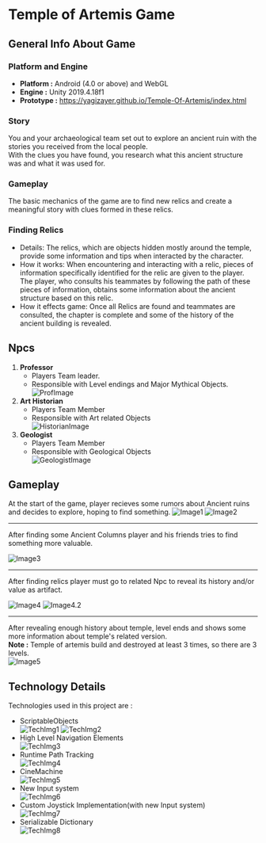 # Temple of Artemis Game
## General Info About Game
### Platform and Engine

 - **Platform :** Android (4.0 or above) and WebGL
 - **Engine :** Unity 2019.4.18f1 
 - **Prototype :** https://yagizayer.github.io/Temple-Of-Artemis/index.html

### Story 
You and your archaeological team set out to explore an ancient ruin with the stories you received from the local people.  
With the clues you have found, you research what this ancient structure was and what it was used for.

### Gameplay 
The basic mechanics of the game are to find new relics and create a meaningful story with clues formed in these relics.

### Finding Relics
-   Details: The relics, which are objects hidden mostly around the temple, provide some information and tips when interacted by the character.
-   How it works: When encountering and interacting with a relic, pieces of information specifically identified for the relic are given to the player. The player, who consults his teammates by following the path of these pieces of information, obtains some information about the ancient structure based on this relic.
-   How it effects game: Once all Relics are found and teammates are consulted, the chapter is complete and some of the history of the ancient building is revealed.

## Npcs

 1. **Professor**
	 -   Players Team leader.
	 -   Responsible with Level endings and Major Mythical Objects.<br>
![ProfImage](https://raw.githubusercontent.com/yagizayer/Temple-Of-Artemis/main/ReadMeSources/Professor.bmp)
 2. **Art Historian**
	-   Players Team Member
	-   Responsible with Art related Objects<br>
![HistorianImage](https://raw.githubusercontent.com/yagizayer/Temple-Of-Artemis/main/ReadMeSources/Art%20Historian.bmp)
3.  **Geologist** 
	- Players Team Member
	- Responsible with Geological Objects<br>![GeologistImage](https://raw.githubusercontent.com/yagizayer/Temple-Of-Artemis/main/ReadMeSources/geologist.bmp)

## Gameplay
At the start of the game, player recieves some rumors about Ancient ruins and decides to explore, hoping to find something.
![Image1](https://raw.githubusercontent.com/yagizayer/Temple-Of-Artemis/main/ReadMeSources/InGameImages/Img1.bmp)&#9;![Image2](https://raw.githubusercontent.com/yagizayer/Temple-Of-Artemis/main/ReadMeSources/InGameImages/Img1.2.bmp)
<hr>
 After finding some Ancient Columns player and his friends tries to find something more valuable.

![Image3](https://raw.githubusercontent.com/yagizayer/Temple-Of-Artemis/main/ReadMeSources/InGameImages/Img2.bmp)
<hr>
After finding relics player must go to related Npc to reveal its history and/or value as artifact.

![Image4](https://raw.githubusercontent.com/yagizayer/Temple-Of-Artemis/main/ReadMeSources/InGameImages/Img4.bmp)&#9;![Image4.2](https://raw.githubusercontent.com/yagizayer/Temple-Of-Artemis/main/ReadMeSources/InGameImages/Img4.2.bmp)
<hr>

After revealing enough history about temple, level ends and shows some more information about temple's related version. <br>
**Note :** Temple of artemis build and destroyed at least 3 times, so there are 3 levels. <br>
![Image5](https://raw.githubusercontent.com/yagizayer/Temple-Of-Artemis/main/ReadMeSources/InGameImages/Img5.bmp)

## Technology Details
Technologies used in this project are :
 - ScriptableObjects<br>
![TechImg1](https://raw.githubusercontent.com/yagizayer/Temple-Of-Artemis/main/ReadMeSources/Technologies/Img2.bmp)&#9;![TechImg2](https://raw.githubusercontent.com/yagizayer/Temple-Of-Artemis/main/ReadMeSources/Technologies/Img1.bmp)
 - High Level Navigation Elements<br>
![TechImg3](https://raw.githubusercontent.com/yagizayer/Temple-Of-Artemis/main/ReadMeSources/Technologies/Img3.bmp)
 - Runtime Path Tracking<br>
![TechImg4](https://raw.githubusercontent.com/yagizayer/Temple-Of-Artemis/main/ReadMeSources/Technologies/Img4.bmp)
 - CineMachine<br>
![TechImg5](https://raw.githubusercontent.com/yagizayer/Temple-Of-Artemis/main/ReadMeSources/Technologies/Img7.bmp)
 - New Input system<br>
![TechImg6](https://raw.githubusercontent.com/yagizayer/Temple-Of-Artemis/main/ReadMeSources/Technologies/Img5.bmp)
 - Custom Joystick Implementation(with new Input system)<br>
![TechImg7](https://raw.githubusercontent.com/yagizayer/Temple-Of-Artemis/main/ReadMeSources/Technologies/Img6.bmp)
 - Serializable Dictionary<br>
![TechImg8](https://raw.githubusercontent.com/yagizayer/Temple-Of-Artemis/main/ReadMeSources/Technologies/Img8.bmp)
